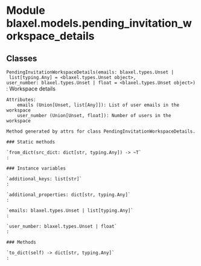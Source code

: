 Module blaxel.models.pending_invitation_workspace_details
=========================================================

Classes
-------

`PendingInvitationWorkspaceDetails(emails: blaxel.types.Unset | list[typing.Any] = <blaxel.types.Unset object>, user_number: blaxel.types.Unset | float = <blaxel.types.Unset object>)`
:   Workspace details
    
    Attributes:
        emails (Union[Unset, list[Any]]): List of user emails in the workspace
        user_number (Union[Unset, float]): Number of users in the workspace
    
    Method generated by attrs for class PendingInvitationWorkspaceDetails.

    ### Static methods

    `from_dict(src_dict: dict[str, typing.Any]) ‑> ~T`
    :

    ### Instance variables

    `additional_keys: list[str]`
    :

    `additional_properties: dict[str, typing.Any]`
    :

    `emails: blaxel.types.Unset | list[typing.Any]`
    :

    `user_number: blaxel.types.Unset | float`
    :

    ### Methods

    `to_dict(self) ‑> dict[str, typing.Any]`
    :
